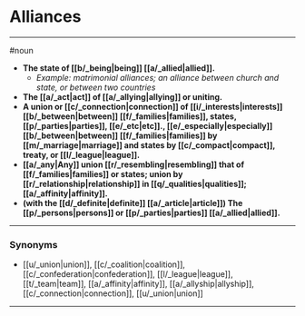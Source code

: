 # Alliances
---
#noun
- **The state of [[b/_being|being]] [[a/_allied|allied]].**
	- _Example: matrimonial alliances; an alliance between church and state, or between two countries_
- **The [[a/_act|act]] of [[a/_allying|allying]] or uniting.**
- **A union or [[c/_connection|connection]] of [[i/_interests|interests]] [[b/_between|between]] [[f/_families|families]], states, [[p/_parties|parties]], [[e/_etc|etc]]., [[e/_especially|especially]] [[b/_between|between]] [[f/_families|families]] by [[m/_marriage|marriage]] and states by [[c/_compact|compact]], treaty, or [[l/_league|league]].**
- **[[a/_any|Any]] union [[r/_resembling|resembling]] that of [[f/_families|families]] or states; union by [[r/_relationship|relationship]] in [[q/_qualities|qualities]]; [[a/_affinity|affinity]].**
- **(with the [[d/_definite|definite]] [[a/_article|article]]) The [[p/_persons|persons]] or [[p/_parties|parties]] [[a/_allied|allied]].**
---
### Synonyms
- [[u/_union|union]], [[c/_coalition|coalition]], [[c/_confederation|confederation]], [[l/_league|league]], [[t/_team|team]], [[a/_affinity|affinity]], [[a/_allyship|allyship]], [[c/_connection|connection]], [[u/_union|union]]
---
